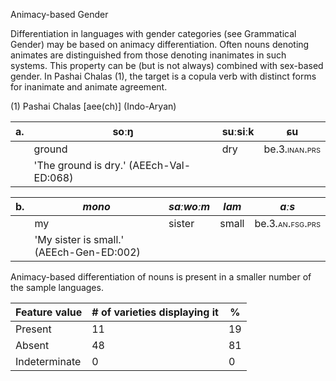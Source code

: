 Animacy-based Gender

Differentiation in languages with gender categories (see Grammatical
Gender) may be based on animacy differentiation. Often nouns denoting
animates are distinguished from those denoting inanimates in such
systems. This property can be (but is not always) combined with
sex-based gender. In Pashai Chalas ‎(1), the target is a copula verb
with distinct forms for inanimate and animate agreement.

(1) Pashai Chalas \[aee(ch)\] (Indo-Aryan)

| a\. | **soːŋ**                                | suːsiːk | **ɕu**                                       |
|-----|-----------------------------------------|---------|----------------------------------------------|
|     | ground                                  | dry     | be.<span class="smallcaps">3.inan.prs</span> |
|     | 'The ground is dry.' (AEEch-Val-ED:068) |         |                                              |

| b\. | *mono*                                   | ***saːwoːm*** | *lam* | ***aːs***                                      |
|-----|------------------------------------------|---------------|-------|------------------------------------------------|
|     | my                                       | sister        | small | be.<span class="smallcaps">3.an.fsg.prs</span> |
|     | 'My sister is small.' (AEEch-Gen-ED:002) |               |       |                                                |

Animacy-based differentiation of nouns is present in a smaller number of
the sample languages.

| Feature value | \# of varieties displaying it | \%  |
|---------------|-------------------------------|-----|
| Present       | 11                            | 19  |
| Absent        | 48                            | 81  |
| Indeterminate | 0                             | 0   |
